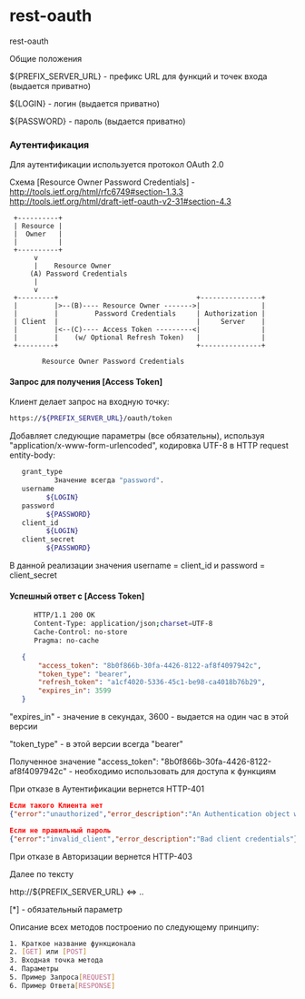 rest-oauth
==========

rest-oauth



Общие положения

${PREFIX_SERVER_URL} - префикс URL для функций и точек входа (выдается приватно)

${LOGIN} - логин (выдается приватно)

${PASSWORD} - пароль (выдается приватно)




### Аутентификация

Для аутентификации используется протокол OAuth 2.0

Схема [Resource Owner Password Credentials] - http://tools.ietf.org/html/rfc6749#section-1.3.3 http://tools.ietf.org/html/draft-ietf-oauth-v2-31#section-4.3


     +----------+
     | Resource |
     |  Owner   |
     |          |
     +----------+
          v
          |    Resource Owner
         (A) Password Credentials
          |
          v
     +---------+                                  +---------------+
     |         |>--(B)---- Resource Owner ------->|               |
     |         |         Password Credentials     | Authorization |
     | Client  |                                  |     Server    |
     |         |<--(C)---- Access Token ---------<|               |
     |         |    (w/ Optional Refresh Token)   |               |
     +---------+                                  +---------------+

            Resource Owner Password Credentials



#### Запрос для получения [Access Token]

Клиент делает запрос на входную точку:
```bash
https://${PREFIX_SERVER_URL}/oauth/token
```

Добавляет следующие параметры (все обязательны), используя "application/x-www-form-urlencoded", кодировка UTF-8 в HTTP request entity-body:

```bash
   grant_type
           Значение всегда "password".
   username
         ${LOGIN}
   password
         ${PASSWORD}
   client_id
         ${LOGIN}                  
   client_secret
         ${PASSWORD}         
```

В данной реализации значения username = client_id и password = client_secret


#### Успешный ответ с [Access Token]

```bash
      HTTP/1.1 200 OK
      Content-Type: application/json;charset=UTF-8
      Cache-Control: no-store
      Pragma: no-cache
```

```json
   {
       "access_token": "8b0f866b-30fa-4426-8122-af8f4097942c", 
       "token_type": "bearer", 
       "refresh_token": "a1cf4020-5336-45c1-be98-ca4018b76b29", 
       "expires_in": 3599
   }
```
"expires_in" - значение в секундах, 3600 - выдается на один час в этой версии

"token_type" - в этой версии всегда "bearer"

Полученное значение "access_token": "8b0f866b-30fa-4426-8122-af8f4097942c" - необходимо использовать для доступа к функциям


При отказе в Аутентификации вернется HTTP-401
```json
Если такого Клиента нет
{"error":"unauthorized","error_description":"An Authentication object was not found in the SecurityContext"}

Если не правильный пароль
{"error":"invalid_client","error_description":"Bad client credentials"}
```

При отказе в Авторизации вернется HTTP-403







Далее по тексту

http://${PREFIX_SERVER_URL} <=>  ..

[*] - обязательный параметр


Описание всех методов построенио по следующему принципу:
```bash
1. Краткое название функционала
2. [GET] или [POST]
3. Входная точка метода
4. Параметры
5. Пример Запроса[REQUEST]
6. Пример Ответа[RESPONSE]
```
